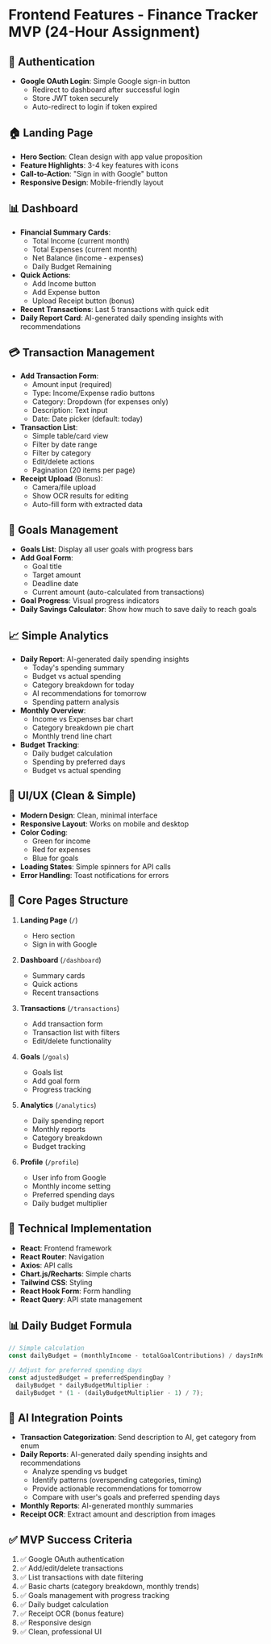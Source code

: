 # Frontend Features - Finance Tracker MVP (24-Hour Assignment)

## 🔐 Authentication
- **Google OAuth Login**: Simple Google sign-in button
  - Redirect to dashboard after successful login
  - Store JWT token securely
  - Auto-redirect to login if token expired

## 🏠 Landing Page
- **Hero Section**: Clean design with app value proposition
- **Feature Highlights**: 3-4 key features with icons
- **Call-to-Action**: "Sign in with Google" button
- **Responsive Design**: Mobile-friendly layout

## 📊 Dashboard
- **Financial Summary Cards**:
  - Total Income (current month)
  - Total Expenses (current month)
  - Net Balance (income - expenses)
  - Daily Budget Remaining
- **Quick Actions**:
  - Add Income button
  - Add Expense button
  - Upload Receipt button (bonus)
- **Recent Transactions**: Last 5 transactions with quick edit
- **Daily Report Card**: AI-generated daily spending insights with recommendations

## 💳 Transaction Management
- **Add Transaction Form**:
  - Amount input (required)
  - Type: Income/Expense radio buttons
  - Category: Dropdown (for expenses only)
  - Description: Text input
  - Date: Date picker (default: today)
- **Transaction List**:
  - Simple table/card view
  - Filter by date range
  - Filter by category
  - Edit/delete actions
  - Pagination (20 items per page)
- **Receipt Upload** (Bonus):
  - Camera/file upload
  - Show OCR results for editing
  - Auto-fill form with extracted data

## 🎯 Goals Management
- **Goals List**: Display all user goals with progress bars
- **Add Goal Form**:
  - Goal title
  - Target amount
  - Deadline date
  - Current amount (auto-calculated from transactions)
- **Goal Progress**: Visual progress indicators
- **Daily Savings Calculator**: Show how much to save daily to reach goals

## 📈 Simple Analytics
- **Daily Report**: AI-generated daily spending insights
  - Today's spending summary
  - Budget vs actual spending
  - Category breakdown for today
  - AI recommendations for tomorrow
  - Spending pattern analysis
- **Monthly Overview**:
  - Income vs Expenses bar chart
  - Category breakdown pie chart
  - Monthly trend line chart
- **Budget Tracking**:
  - Daily budget calculation
  - Spending by preferred days
  - Budget vs actual spending

## 🎨 UI/UX (Clean & Simple)
- **Modern Design**: Clean, minimal interface
- **Responsive Layout**: Works on mobile and desktop
- **Color Coding**:
  - Green for income
  - Red for expenses
  - Blue for goals
- **Loading States**: Simple spinners for API calls
- **Error Handling**: Toast notifications for errors

## 📱 Core Pages Structure
1. **Landing Page** (`/`)
   - Hero section
   - Sign in with Google

2. **Dashboard** (`/dashboard`)
   - Summary cards
   - Quick actions
   - Recent transactions

3. **Transactions** (`/transactions`)
   - Add transaction form
   - Transaction list with filters
   - Edit/delete functionality

4. **Goals** (`/goals`)
   - Goals list
   - Add goal form
   - Progress tracking

5. **Analytics** (`/analytics`)
   - Daily spending report
   - Monthly reports
   - Category breakdown
   - Budget tracking

6. **Profile** (`/profile`)
   - User info from Google
   - Monthly income setting
   - Preferred spending days
   - Daily budget multiplier

## 🔧 Technical Implementation
- **React**: Frontend framework
- **React Router**: Navigation
- **Axios**: API calls
- **Chart.js/Recharts**: Simple charts
- **Tailwind CSS**: Styling
- **React Hook Form**: Form handling
- **React Query**: API state management

## 📊 Daily Budget Formula
```javascript
// Simple calculation
const dailyBudget = (monthlyIncome - totalGoalContributions) / daysInMonth;

// Adjust for preferred spending days
const adjustedBudget = preferredSpendingDay ? 
  dailyBudget * dailyBudgetMultiplier : 
  dailyBudget * (1 - (dailyBudgetMultiplier - 1) / 7);
```

## 🤖 AI Integration Points
- **Transaction Categorization**: Send description to AI, get category from enum
- **Daily Reports**: AI-generated daily spending insights and recommendations
  - Analyze spending vs budget
  - Identify patterns (overspending categories, timing)
  - Provide actionable recommendations for tomorrow
  - Compare with user's goals and preferred spending days
- **Monthly Reports**: AI-generated monthly summaries
- **Receipt OCR**: Extract amount and description from images

## ✅ MVP Success Criteria
1. ✅ Google OAuth authentication
2. ✅ Add/edit/delete transactions
3. ✅ List transactions with date filtering
4. ✅ Basic charts (category breakdown, monthly trends)
5. ✅ Goals management with progress tracking
6. ✅ Daily budget calculation
7. ✅ Receipt OCR (bonus feature)
8. ✅ Responsive design
9. ✅ Clean, professional UI
